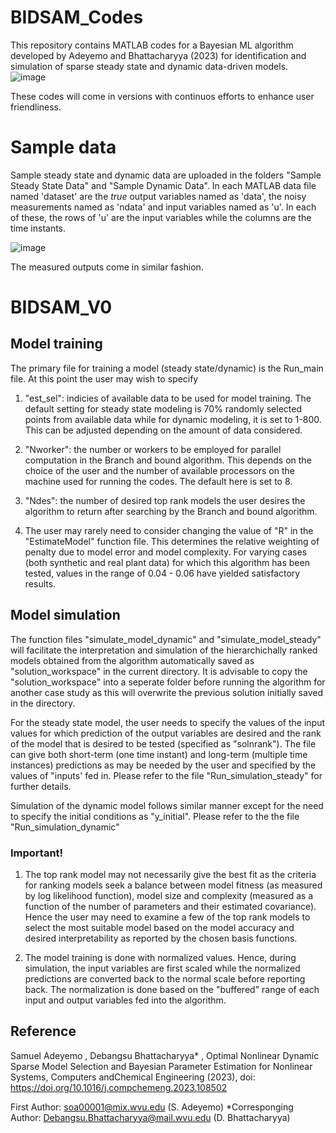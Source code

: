 # BIDSAM_Codes
This repository contains MATLAB codes for a Bayesian ML algorithm developed by Adeyemo and Bhattacharyya (2023) for identification and simulation of sparse steady state and dynamic data-driven models. 
![image](https://github.com/adeyesam/BIDSAM_Codes/assets/148823677/68e7922d-c63b-45cc-8dd0-49db9b53550c)


These codes will come in versions with continuos efforts to enhance user friendliness.

# Sample data
Sample steady state and dynamic data are uploaded in the folders "Sample Steady State Data" and "Sample Dynamic Data".
In each MATLAB data file named 'dataset' are the _true_ output variables named as 'data', the noisy measurements named as 'ndata' and input variables named as 'u'.
In each of these, the rows of 'u' are the input variables while the columns are the time instants. 


![image](https://github.com/adeyesam/BML_Codes/assets/148823677/6f86d9cf-3e36-49cb-b6c8-117d8b5d0f4b)




The measured outputs come in similar fashion.


# BIDSAM_V0
## Model training
The primary file for training a model (steady state/dynamic) is the Run_main file. At this point the user may wish to specify
1. "est_sel": indicies of available data to be used for model training. The default setting for steady state modeling is 70% randomly selected points from available data while for dynamic modeling, it is set to 1-800. This can be adjusted depending on the amount of data considered.

2. "Nworker": the number or workers to be employed for parallel computation in the Branch and bound algorithm. This depends on the choice of the user and the number of available processors on the machine used for running the codes. The default here is set to 8.

3. "Ndes": the number of desired top rank models the user desires the algorithm to return after searching by the Branch and bound algorithm.

4. The user may rarely need to consider changing the value of "R" in the "EstimateModel" function file. This determines the relative weighting of penalty due to model error and model complexity. For varying cases (both synthetic and real plant data) for which this algorithm has been tested, values in the range of 0.04 - 0.06 have yielded satisfactory results.

## Model simulation
The function files "simulate_model_dynamic" and "simulate_model_steady" will facilitate the interpretation and simulation of the hierarchichally ranked models obtained from the algorithm automatically saved as "solution_workspace" in the current directory. It is advisable to copy the "solution_workspace" into a seperate folder before running the algorithm for another case study as this will overwrite the previous solution initially saved in the directory. 

For the steady state model, the user needs to specify the values of the input values for which prediction of the output variables are desired and the rank of the model that is desired to be tested (specified as "solnrank"). The file can give both short-term (one time instant) and long-term (multiple time instances) predictions as may be needed by the user and specified by the values of "inputs' fed in. Please refer to the file "Run_simulation_steady" for further details.

Simulation of the dynamic model follows similar manner except for the need to specify the initial conditions as "y_initial". Please refer to the the file "Run_simulation_dynamic"

### Important!
1. The top rank model may not necessarily give the best fit as the criteria for ranking models seek a balance between model fitness (as measured by log likelihood function), model size and complexity (measured as a function of the number of parameters and their estimated covariance). Hence the user may need to examine a few of the top rank models to select the most suitable model based on the model accuracy and desired interpretability as reported by the chosen basis functions.

2. The model training is done with normalized values. Hence, during simulation, the input variables are first scaled while the normalized predictions are converted back to the normal scale before reporting back. The normalization is done based on the "buffered" range of each input and output variables fed into the algorithm.


## Reference
Samuel Adeyemo , Debangsu Bhattacharyya* , Optimal Nonlinear Dynamic Sparse Model Selection and Bayesian Parameter Estimation for Nonlinear Systems, Computers andChemical Engineering (2023), doi: https://doi.org/10.1016/j.compchemeng.2023.108502

First Author: soa00001@mix.wvu.edu (S. Adeyemo)
*Corresponging Author: Debangsu.Bhattacharyya@mail.wvu.edu (D. Bhattacharyya)

